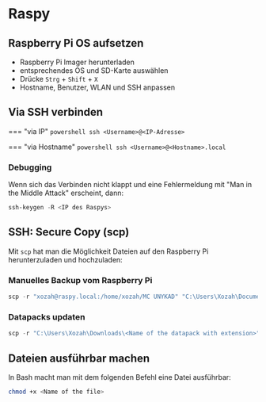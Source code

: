 # Raspy

## Raspberry Pi OS aufsetzen

- Raspberry Pi Imager herunterladen
- entsprechendes OS und SD-Karte auswählen
- Drücke `Strg` + `Shift` + `X`
- Hostname, Benutzer, WLAN und SSH anpassen

## Via SSH verbinden

=== "via IP"
    ```powershell
    ssh <Username>@<IP-Adresse>
    ```

=== "via Hostname"
    ```powershell
    ssh <Username>@<Hostname>.local
    ```

### Debugging

Wenn sich das Verbinden nicht klappt und eine Fehlermeldung mit "Man in the Middle Attack" erscheint, dann:

```powershell
ssh-keygen -R <IP des Raspys>
```

## SSH: Secure Copy (scp)

Mit `scp` hat man die Möglichkeit Dateien auf den Raspberry Pi herunterzuladen und hochzuladen:

### Manuelles Backup vom Raspberry Pi

```powershell
scp -r "xozah@raspy.local:/home/xozah/MC UNYKAD" "C:\Users\Xozah\Documents\Minecraft Backup"
```

### Datapacks updaten

```powershell
scp -r "C:\Users\Xozah\Downloads\<Name of the datapack with extension>" xozah@raspy.local:"/home/xozah/MC UNYKAD/world/datapacks/"
```

## Dateien ausführbar machen

In Bash macht man mit dem folgenden Befehl eine Datei ausführbar:

```bash
chmod +x <Name of the file>
```
